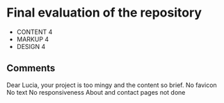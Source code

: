 # Final evaluation of the repository
- CONTENT  4
- MARKUP  4
- DESIGN 4

## Comments
Dear Lucia, your project is too mingy and the content so brief.
No favicon
No text
No responsiveness
About and contact pages not done
